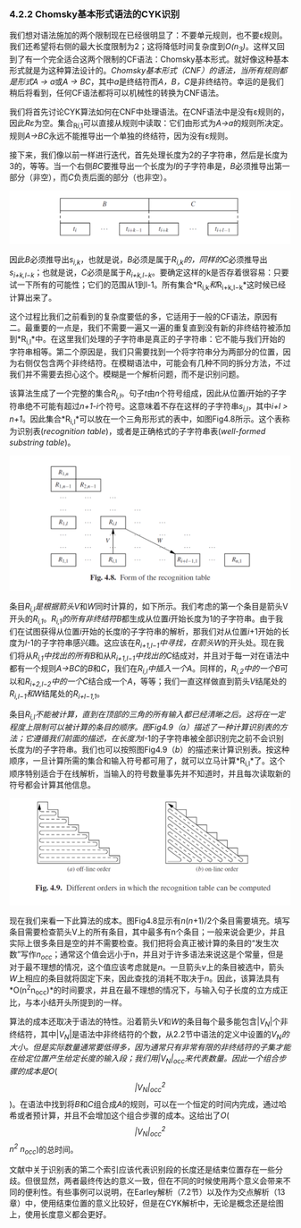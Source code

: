 ### 4.2.2 Chomsky基本形式语法的CYK识别

我们想对语法施加的两个限制现在已经很明显了：不要单元规则，也不要ε规则。我们还希望将右侧的最大长度限制为2；这将降低时间复杂度到*O(n<sub>3</sub>)*。这样又回到了有一个完全适合这两个限制的CF语法：Chomsky基本形式。就好像这种基本形式就是为这种算法设计的。*Chomsky基本形式（CNF）*的语法，当所有规则都是形式*A → a*或*A → BC*，其中*a*是终结符而*A，B，C*是非终结符。幸运的是我们稍后将看到，任何CF语法都将可以机械性的转换为CNF语法。

我们将首先讨论CYK算法如何在CNF中处理语法。在CNF语法中是没有ε规则的，因此*Rε*为空。集合<sub>R*i*,1</sub>可以直接从规则中读取：它们由形式为*A→a*的规则所决定。规则*A→BC*永远不能推导出一个单独的终结符，因为没有ε规则。

接下来，我们像以前一样进行迭代，首先处理长度为2的子字符串，然后是长度为3的，等等。当一个右侧*BC*要推导出一个长度为*l*的子字符串是，*B*必须推导出第一部分（非空），而*C*负责后面的部分（也非空）。

![图1](../../img/4.2.2_1.png)

因此*B*必须推导出*s<sub>i,k</sub>*，也就是说，*B*必须是属于*R<sub>i,k</sub>*的，同样的*C*必须推导出*s<sub>i+k,l−k</sub>*；也就是说，*C*必须是属于*R<sub>i+k,l−k</sub>*。要确定这样的k是否存着很容易：只要试一下所有的可能性；它们的范围从1到l-1。所有集合*R<sub>i,k</sub>*和*R<sub>i+k,l−k</sub>*这时候已经计算出来了。

这个过程比我们之前看到的复杂度要低的多，它适用于一般的CF语法，原因有二。最重要的一点是，我们不需要一遍又一遍的重复直到没有新的非终结符被添加到*R<sub>i,l</sub>*中。在这里我们处理的子字符串是真正的子字符串：它不能与我们开始的字符串相等。第二个原因是，我们只需要找到一个将字符串分为两部分的位置，因为右侧仅包含两个非终结符。在模糊语法中，可能会有几种不同的拆分方法，不过我们并不需要去担心这个。模糊是一个解析问题，而不是识别问题。

该算法生成了一个完整的集合*R<sub>i,l</sub>*。句子*t*由*n*个符号组成，因此从位置*i*开始的子字符串绝不可能有超过*n+1-i*个符号。这意味着不存在这样的子字符串*s<sub>i,l</sub>*，其中*i+l > n+1*。因此集合*R<sub>i,l</sub>*可以放在一个三角形形式的表中，如图Fig4.8所示。这个表称为识别表(*recognition table*)，或者是正确格式的子字符串表(*well-formed substring table*)。

![图1](../../img/4.2.2_2-Fig.4.8.png)

条目*R<sub>i,l</sub>*是根据箭头*V*和*W*同时计算的，如下所示。我们考虑的第一个条目是箭头V开头的*R<sub>i,1</sub>*。*R<sub>i,1</sub>*的所有非终结符*B*都生成从位置*i*开始长度为1的子字符串。由于我们在试图获得从位置*i*开始的长度*l*的子字符串的解析，那我们对从位置*i*+1开始的长度为*l*-1的子字符串感兴趣。这应该在*R<sub>i+1,l−1</sub>*中寻找，在箭头*W*的开头处。现在我们将从*R<sub>i,1</sub>*中找出的所有*B*和从*R<sub>i+1,l−1</sub>*中找出的*C*结成对，并且对于每一对在语法中都有一个规则*A→BC*的*B*和*C*，我们在*R<sub>i,l</sub>*中插入一个*A*。同样的，*R<sub>i,2</sub>*中的一个*B*可以和*R<sub>i+2,l−2</sub>*中的一个*C*结合成一个*A*，等等；我们一直这样做直到箭头*V*结尾处的*R<sub>i,l−1</sub>*和*W*结尾处的*R<sub>i+l−1,1</sub>*。

条目*R<sub>i,l</sub>*不能被计算，直到在顶部的三角的所有输入都已经清晰之后。这将在一定程度上限制可以被计算的条目的顺序。图Fig4.9（*a*）描述了一种计算识别表的方法；它遵循我们前面的描述，在长度为*l*-1的子字符串被全部识别完之前不会识别长度为*l*的子字符串。我们也可以按照图Fig4.9（*b*）的描述来计算识别表。按这种顺序，一旦计算所需的集合和输入符号都可用了，就可以立马计算*R<sub>i,l</sub>*了。这个顺序特别适合于在线解析，当输入的符号数量事先并不知道时，并且每次读取新的符号都会计算其他信息。

![图1](../../img/4.2.2_3-Fig.4.9.png)

现在我们来看一下此算法的成本。图Fig4.8显示有*n*(*n*+1)/2个条目需要填充。填写条目需要检查箭头V上的所有条目，其中最多有n个条目；一般来说会更少，并且实际上很多条目是空的并不需要检查。我们把将会真正被计算的条目的“发生次数”写作*n<sub>occ</sub>*；通常这个值会远小于n，并且对于许多语法来说这是个常量，但是对于最不理想的情况，这个值应该考虑就是*n*。一旦箭头*v*上的条目被选中，箭头*W*上相应的条目就将固定下来，因此查找的消耗不取决于*n*。因此，该算法具有*O(n<sup>2</sup>n<sub>occ</sub>)*的时间要求，并且在最不理想的情况下，与输入句子长度的立方成正比，与本小结开头所提到的一样。

算法的成本还取决于语法的特性。沿着箭头*V*和*W*的条目每个最多能包含|*V<sub>N</sub>*|个非终结符，其中|*V<sub>N</sub>*|是语法中非终结符的个数，从2.2节中语法的定义中设置的*V<sub>N</sub>*的大小。但是实际数量通常要低得多，因为通常只有非常有限的非终结符的子集才能在给定位置产生给定长度的输入段；我们用|*V<sub>N</sub>*|<sub>occ</sub>来代表数量。因此一个组合步骤的成本是*O*(*$$|V_{N}|_{occ}^{2}$$*)。在语法中找到将*B*和*C*组合成*A*的规则，可以在一个恒定的时间内完成，通过哈希或者预计算，并且不会增加这个组合步骤的成本。这给出了*O*(*$$|V_{N}|_{occ}^{2}$$ n<sup>2</sup> n<sub>occ</sub>*)的总时间。

文献中关于识别表的第二个索引应该代表识别段的长度还是结束位置存在一些分歧。但很显然，两者最终传达的意义一致，但在不同的时候使用两个意义会带来不同的便利性。有些事例可以说明，在Earley解析（7.2节）以及作为交点解析（13章）中，使用结束位置的意义比较好，但是在CYK解析中，无论是概念还是绘图上，使用长度意义都会更好。